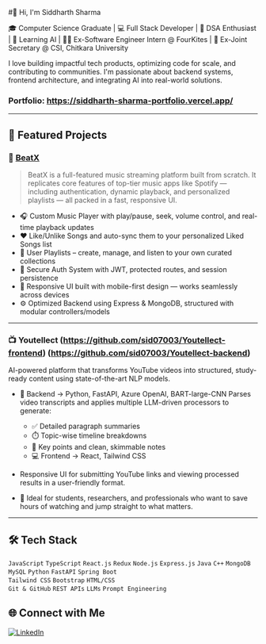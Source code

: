 #👋 Hi, I'm Siddharth Sharma

🎓 Computer Science Graduate | 💻 Full Stack Developer | 🎯 DSA Enthusiast | 🚀 Learning AI | 🧑‍💼 Ex-Software Engineer Intern @ FourKites | 🤝 Ex-Joint Secretary @ CSI, Chitkara University

I love building impactful tech products, optimizing code for scale, and contributing to communities. I'm passionate about backend systems, frontend architecture, and integrating AI into real-world solutions.

### Portfolio: https://siddharth-sharma-portfolio.vercel.app/
---

## 💼 Featured Projects

### 🎵 [BeatX](https://github.com/sid07003/BeatX3.0)
> BeatX is a full-featured music streaming platform built from scratch. It replicates core features of top-tier music apps like Spotify — including authentication, dynamic playback, and personalized playlists —     all packed in a fast, responsive UI.

- 🎧 Custom Music Player with play/pause, seek, volume control, and real-time playback updates
- ❤️ Like/Unlike Songs and auto-sync them to your personalized Liked Songs list
- 🎵 User Playlists – create, manage, and listen to your own curated collections
- 🔐 Secure Auth System with JWT, protected routes, and session persistence
- 📱 Responsive UI built with mobile-first design — works seamlessly across devices
- ⚙️ Optimized Backend using Express & MongoDB, structured with modular controllers/models

---

### 📺 Youtellect (https://github.com/sid07003/Youtellect-frontend) (https://github.com/sid07003/Youtellect-backend)
AI-powered platform that transforms YouTube videos into structured, study-ready content using state-of-the-art NLP models.

- 🧠 Backend → Python, FastAPI, Azure OpenAI, BART-large-CNN
  Parses video transcripts and applies multiple LLM-driven processors to generate:
    - ✅ Detailed paragraph summaries
    - ⏱️ Topic-wise timeline breakdowns
    - 🔑 Key points and clean, skimmable notes
    - 💻 Frontend → React, Tailwind CSS

- Responsive UI for submitting YouTube links and viewing processed results in a user-friendly format.
- 🎯 Ideal for students, researchers, and professionals who want to save hours of watching and jump straight to what matters.

---

## 🛠 Tech Stack

`JavaScript` `TypeScript` `React.js` `Redux` `Node.js` `Express.js` `Java` `C++`
`MongoDB` `MySQL` `Python` `FastAPI` `Spring Boot`  
`Tailwind CSS` `Bootstrap` `HTML/CSS`  
`Git & GitHub` `REST APIs` `LLMs` `Prompt Engineering`

## 🌐 Connect with Me
[![LinkedIn](https://img.shields.io/badge/LinkedIn-blue?style=for-the-badge&logo=linkedin)](https://www.linkedin.com/in/sid07003/)  

